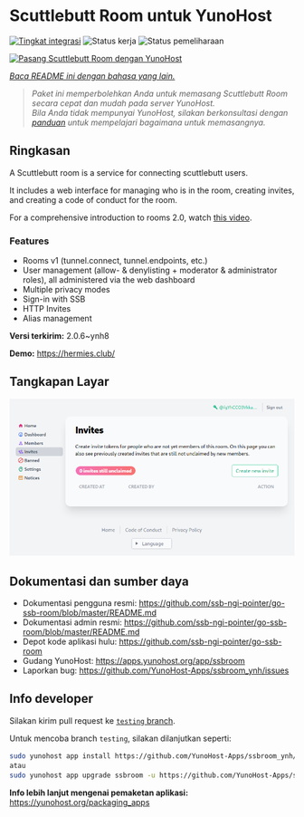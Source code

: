 <!--
N.B.: README ini dibuat secara otomatis oleh <https://github.com/YunoHost/apps/tree/master/tools/readme_generator>
Ini TIDAK boleh diedit dengan tangan.
-->

# Scuttlebutt Room untuk YunoHost

[![Tingkat integrasi](https://dash.yunohost.org/integration/ssbroom.svg)](https://ci-apps.yunohost.org/ci/apps/ssbroom/) ![Status kerja](https://ci-apps.yunohost.org/ci/badges/ssbroom.status.svg) ![Status pemeliharaan](https://ci-apps.yunohost.org/ci/badges/ssbroom.maintain.svg)

[![Pasang Scuttlebutt Room dengan YunoHost](https://install-app.yunohost.org/install-with-yunohost.svg)](https://install-app.yunohost.org/?app=ssbroom)

*[Baca README ini dengan bahasa yang lain.](./ALL_README.md)*

> *Paket ini memperbolehkan Anda untuk memasang Scuttlebutt Room secara cepat dan mudah pada server YunoHost.*  
> *Bila Anda tidak mempunyai YunoHost, silakan berkonsultasi dengan [panduan](https://yunohost.org/install) untuk mempelajari bagaimana untuk memasangnya.*

## Ringkasan

A Scuttlebutt room is a service for connecting scuttlebutt users.

It includes a web interface for managing who is in the room, creating invites, and creating a code of conduct for the room.

For a comprehensive introduction to rooms 2.0, watch [this video](https://www.youtube.com/watch?v=W5p0y_MWwDE).

### Features

- Rooms v1 (tunnel.connect, tunnel.endpoints, etc.)
- User management (allow- & denylisting + moderator & administrator roles), all administered via the web dashboard
- Multiple privacy modes
- Sign-in with SSB
- HTTP Invites
- Alias management

**Versi terkirim:** 2.0.6~ynh8

**Demo:** <https://hermies.club/>

## Tangkapan Layar

![Tangkapan Layar pada Scuttlebutt Room](./doc/screenshots/screenshot.png)

## Dokumentasi dan sumber daya

- Dokumentasi pengguna resmi: <https://github.com/ssb-ngi-pointer/go-ssb-room/blob/master/README.md>
- Dokumentasi admin resmi: <https://github.com/ssb-ngi-pointer/go-ssb-room/blob/master/README.md>
- Depot kode aplikasi hulu: <https://github.com/ssb-ngi-pointer/go-ssb-room>
- Gudang YunoHost: <https://apps.yunohost.org/app/ssbroom>
- Laporkan bug: <https://github.com/YunoHost-Apps/ssbroom_ynh/issues>

## Info developer

Silakan kirim pull request ke [`testing` branch](https://github.com/YunoHost-Apps/ssbroom_ynh/tree/testing).

Untuk mencoba branch `testing`, silakan dilanjutkan seperti:

```bash
sudo yunohost app install https://github.com/YunoHost-Apps/ssbroom_ynh/tree/testing --debug
atau
sudo yunohost app upgrade ssbroom -u https://github.com/YunoHost-Apps/ssbroom_ynh/tree/testing --debug
```

**Info lebih lanjut mengenai pemaketan aplikasi:** <https://yunohost.org/packaging_apps>
